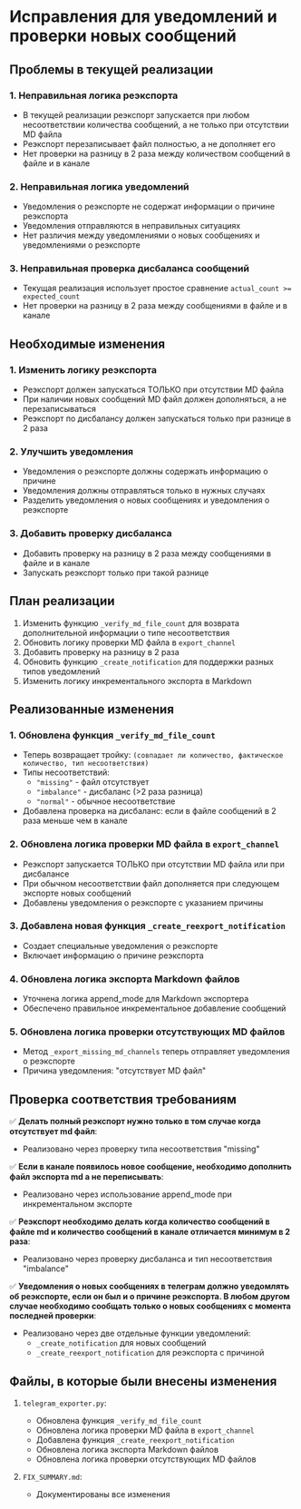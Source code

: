 # Исправления для уведомлений и проверки новых сообщений

## Проблемы в текущей реализации

### 1. Неправильная логика реэкспорта
- В текущей реализации реэкспорт запускается при любом несоответствии количества сообщений, а не только при отсутствии MD файла
- Реэкспорт перезаписывает файл полностью, а не дополняет его
- Нет проверки на разницу в 2 раза между количеством сообщений в файле и в канале

### 2. Неправильная логика уведомлений
- Уведомления о реэкспорте не содержат информации о причине реэкспорта
- Уведомления отправляются в неправильных ситуациях
- Нет различия между уведомлениями о новых сообщениях и уведомлениями о реэкспорте

### 3. Неправильная проверка дисбаланса сообщений
- Текущая реализация использует простое сравнение `actual_count >= expected_count`
- Нет проверки на разницу в 2 раза между сообщениями в файле и в канале

## Необходимые изменения

### 1. Изменить логику реэкспорта
- Реэкспорт должен запускаться ТОЛЬКО при отсутствии MD файла
- При наличии новых сообщений MD файл должен дополняться, а не перезаписываться
- Реэкспорт по дисбалансу должен запускаться только при разнице в 2 раза

### 2. Улучшить уведомления
- Уведомления о реэкспорте должны содержать информацию о причине
- Уведомления должны отправляться только в нужных случаях
- Разделить уведомления о новых сообщениях и уведомления о реэкспорте

### 3. Добавить проверку дисбаланса
- Добавить проверку на разницу в 2 раза между сообщениями в файле и в канале
- Запускать реэкспорт только при такой разнице

## План реализации

1. Изменить функцию `_verify_md_file_count` для возврата дополнительной информации о типе несоответствия
2. Обновить логику проверки MD файла в `export_channel` 
3. Добавить проверку на разницу в 2 раза
4. Обновить функцию `_create_notification` для поддержки разных типов уведомлений
5. Изменить логику инкрементального экспорта в Markdown

## Реализованные изменения

### 1. Обновлена функция `_verify_md_file_count`
- Теперь возвращает тройку: `(совпадает ли количество, фактическое количество, тип несоответствия)`
- Типы несоответствий: 
  - `"missing"` - файл отсутствует
  - `"imbalance"` - дисбаланс (>2 раза разница)
  - `"normal"` - обычное несоответствие
- Добавлена проверка на дисбаланс: если в файле сообщений в 2 раза меньше чем в канале

### 2. Обновлена логика проверки MD файла в `export_channel`
- Реэкспорт запускается ТОЛЬКО при отсутствии MD файла или при дисбалансе
- При обычном несоответствии файл дополняется при следующем экспорте новых сообщений
- Добавлены уведомления о реэкспорте с указанием причины

### 3. Добавлена новая функция `_create_reexport_notification`
- Создает специальные уведомления о реэкспорте
- Включает информацию о причине реэкспорта

### 4. Обновлена логика экспорта Markdown файлов
- Уточнена логика append_mode для Markdown экспортера
- Обеспечено правильное инкрементальное добавление сообщений

### 5. Обновлена логика проверки отсутствующих MD файлов
- Метод `_export_missing_md_channels` теперь отправляет уведомления о реэкспорте
- Причина уведомления: "отсутствует MD файл"

## Проверка соответствия требованиям

✅ **Делать полный реэкспорт нужно только в том случае когда отсутствует md файл**:
- Реализовано через проверку типа несоответствия "missing"

✅ **Если в канале появилось новое сообщение, необходимо дополнить файл экспорта md а не переписывать**:
- Реализовано через использование append_mode при инкрементальном экспорте

✅ **Реэкспорт необходимо делать когда количество сообщений в файле md и количество сообщений в канале отличается минимум в 2 раза**:
- Реализовано через проверку дисбаланса и тип несоответствия "imbalance"

✅ **Уведомления о новых сообщениях в телеграм должно уведомлять об реэкспорте, если он был и о причине реэкспорта. В любом другом случае необходимо сообщать только о новых сообщениях с момента последней проверки**:
- Реализовано через две отдельные функции уведомлений:
  - `_create_notification` для новых сообщений
  - `_create_reexport_notification` для реэкспорта с причиной

## Файлы, в которые были внесены изменения

1. `telegram_exporter.py`:
   - Обновлена функция `_verify_md_file_count`
   - Обновлена логика проверки MD файла в `export_channel`
   - Добавлена функция `_create_reexport_notification`
   - Обновлена логика экспорта Markdown файлов
   - Обновлена логика проверки отсутствующих MD файлов

2. `FIX_SUMMARY.md`:
   - Документированы все изменения